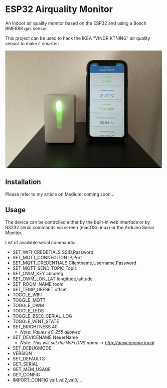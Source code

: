 # ESP32 Airquality Monitor
An indoor air quality monitor based on the ESP32 and using a Bosch BME688 gas sensor.

This project can be used to hack the IKEA "VINDRIKTNING" air quality sensor to make it smarter:

<img src="doc/Airmonitor_Smartphone.jpg" width="500" height="auto">

## Installation

Please refer to my article on Medium: coming soon...


## Usage

The device can be controlled either by the built-in web interface or by RS232 serial commands via screen (macOS/Linux) or the Arduino Serial Monitor.

List of available serial commands:

* SET_WIFI_CREDETIALS SSID,Password
* SET_MQTT_CONNECTION IP,Port
* SET_MQTT_CREDENTIALS Clientname,Username,Password
* SET_MQTT_SEND_TOPIC Topic
* SET_OWM_KEY abcdefg
* SET_OWM_LON_LAT longitude,latitude
* SET_ROOM_NAME room
* SET_TEMP_OFFSET offset
* TOGGLE_WIFI
* TOGGLE_MQTT
* TOGGLE_OWM
* TOGGLE_LEDS
* TOGGLE_BSEC_SERIAL_LOG
* TOGGLE_VENT_STATE
* SET_BRIGHTNESS 40
    * *Note: Values 40-255 allowed*
* SET_DEVICENAME NeuerName
    * *Note: This will set the WiFi DNS name -> http://devicename.local*
* SET_DEBUGMODE
* VERSION
* SET_DEFAULTS
* GET_SERIAL
* GET_MEM_USAGE
* GET_CONFIG
* IMPORT_CONFIG val1,val2,val3,...

